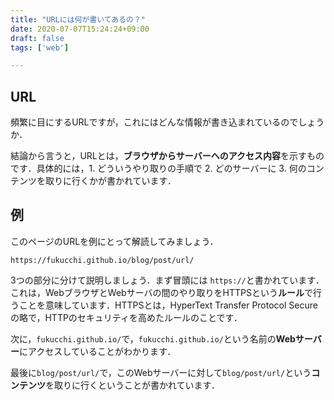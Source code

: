 ```yaml
---
title: "URLには何が書いてあるの？"
date: 2020-07-07T15:24:24+09:00
draft: false
tags: ['web']

---
```

## URL

頻繁に目にするURLですが，これにはどんな情報が書き込まれているのでしょうか．

結論から言うと，URLとは，**ブラウザからサーバーへのアクセス内容**を示すものです．具体的には，1. どういうやり取りの手順で 2. どのサーバーに 3. 何のコンテンツを取りに行くかが書かれています．

## 例

このページのURLを例にとって解読してみましょう．

```
https://fukucchi.github.io/blog/post/url/
```


3つの部分に分けて説明しましょう．まず冒頭には `https://`と書かれています．これは，WebブラウザとWebサーバの間のやり取りをHTTPSという**ルール**で行うことを意味しています．HTTPSとは，HyperText Transfer Protocol Secureの略で，HTTPのセキュリティを高めたルールのことです．

次に，`fukucchi.github.io/`で，`fukucchi.github.io/`という名前の**Webサーバー**にアクセスしていることがわかります．

最後に`blog/post/url/`で，このWebサーバーに対して`blog/post/url/`という**コンテンツ**を取りに行くということが書かれています．

<script data-ad-client="ca-pub-2296667233758798" async src="https://pagead2.googlesyndication.com/pagead/js/adsbygoogle.js"></script>